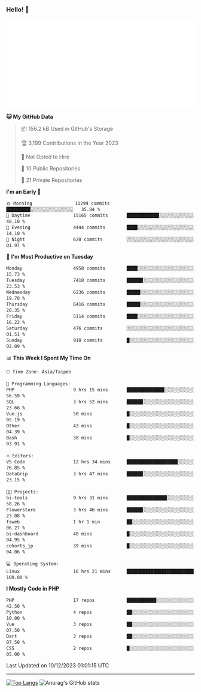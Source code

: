 ### Hello! 👋

![Metrics](/metrics.classic.svg)

<!--START_SECTION:waka-->
**🐱 My GitHub Data** 

> 📦 156.2 kB Used in GitHub's Storage 
 > 
> 🏆 3,199 Contributions in the Year 2023
 > 
> 🚫 Not Opted to Hire
 > 
> 📜 10 Public Repositories 
 > 
> 🔑 21 Private Repositories 
 > 
**I'm an Early 🐤** 

```text
🌞 Morning                11299 commits       █████████░░░░░░░░░░░░░░░░   35.84 % 
🌆 Daytime                15165 commits       ████████████░░░░░░░░░░░░░   48.10 % 
🌃 Evening                4444 commits        ████░░░░░░░░░░░░░░░░░░░░░   14.10 % 
🌙 Night                  620 commits         ░░░░░░░░░░░░░░░░░░░░░░░░░   01.97 % 
```
📅 **I'm Most Productive on Tuesday** 

```text
Monday                   4958 commits        ████░░░░░░░░░░░░░░░░░░░░░   15.73 % 
Tuesday                  7418 commits        ██████░░░░░░░░░░░░░░░░░░░   23.53 % 
Wednesday                6236 commits        █████░░░░░░░░░░░░░░░░░░░░   19.78 % 
Thursday                 6416 commits        █████░░░░░░░░░░░░░░░░░░░░   20.35 % 
Friday                   5114 commits        ████░░░░░░░░░░░░░░░░░░░░░   16.22 % 
Saturday                 476 commits         ░░░░░░░░░░░░░░░░░░░░░░░░░   01.51 % 
Sunday                   910 commits         █░░░░░░░░░░░░░░░░░░░░░░░░   02.89 % 
```


📊 **This Week I Spent My Time On** 

```text
🕑︎ Time Zone: Asia/Taipei

💬 Programming Languages: 
PHP                      9 hrs 15 mins       ██████████████░░░░░░░░░░░   56.59 % 
SQL                      3 hrs 52 mins       ██████░░░░░░░░░░░░░░░░░░░   23.66 % 
Vue.js                   50 mins             █░░░░░░░░░░░░░░░░░░░░░░░░   05.19 % 
Other                    43 mins             █░░░░░░░░░░░░░░░░░░░░░░░░   04.39 % 
Bash                     38 mins             █░░░░░░░░░░░░░░░░░░░░░░░░   03.91 % 

🔥 Editors: 
VS Code                  12 hrs 34 mins      ███████████████████░░░░░░   76.85 % 
DataGrip                 3 hrs 47 mins       ██████░░░░░░░░░░░░░░░░░░░   23.15 % 

🐱‍💻 Projects: 
bi-tools                 9 hrs 31 mins       ███████████████░░░░░░░░░░   58.26 % 
Flowerstore              3 hrs 46 mins       ██████░░░░░░░░░░░░░░░░░░░   23.08 % 
fsweb                    1 hr 1 min          ██░░░░░░░░░░░░░░░░░░░░░░░   06.27 % 
bi-dashboard             48 mins             █░░░░░░░░░░░░░░░░░░░░░░░░   04.95 % 
cohorts_jp               39 mins             █░░░░░░░░░░░░░░░░░░░░░░░░   04.06 % 

💻 Operating System: 
Linux                    16 hrs 21 mins      █████████████████████████   100.00 % 
```

**I Mostly Code in PHP** 

```text
PHP                      17 repos            ███████████░░░░░░░░░░░░░░   42.50 % 
Python                   4 repos             ██░░░░░░░░░░░░░░░░░░░░░░░   10.00 % 
Vue                      3 repos             ██░░░░░░░░░░░░░░░░░░░░░░░   07.50 % 
Dart                     3 repos             ██░░░░░░░░░░░░░░░░░░░░░░░   07.50 % 
CSS                      2 repos             █░░░░░░░░░░░░░░░░░░░░░░░░   05.00 % 
```




 Last Updated on 10/12/2023 01:01:15 UTC
<!--END_SECTION:waka-->

<hr>

<span style="display:inline-block">[![Top Langs](https://github-readme-stats.vercel.app/api/top-langs/?username=maureendadap&layout=compact&theme=transparent)](https://github.com/anuraghazra/github-readme-stats)</span>
<span style="display:inline-block">![Anurag's GitHub stats](https://github-readme-stats.vercel.app/api?username=maureendadap&show_icons=true&theme=transparent&count_private=true)</span>

<!--
**MaureenDadap/maureendadap** is a ✨ _special_ ✨ repository because its `README.md` (this file) appears on your GitHub profile.

Here are some ideas to get you started:

- 🔭 I’m currently working on ...
- 🌱 I’m currently learning ...
- 👯 I’m looking to collaborate on ...
- 🤔 I’m looking for help with ...
- 💬 Ask me about ...
- 📫 How to reach me: ...
- 😄 Pronouns: ...
- ⚡ Fun fact: ...
-->
